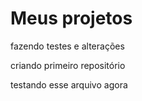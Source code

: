 # Meus projetos
 
fazendo testes e alterações

criando primeiro repositório


testando esse arquivo agora



